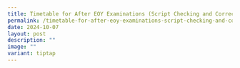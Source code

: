 ```yaml
---
title: Timetable for After EOY Examinations (Script Checking and Corrections)
permalink: /timetable-for-after-eoy-examinations-script-checking-and-corrections/
date: 2024-10-07
layout: post
description: ""
image: ""
variant: tiptap
---
```

